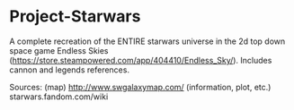 # Project-Starwars
A complete recreation of the ENTIRE starwars universe in the 2d top down space game Endless Skies (https://store.steampowered.com/app/404410/Endless_Sky/). Includes cannon and legends references.

Sources:
(map) http://www.swgalaxymap.com/
(information, plot, etc.) starwars.fandom.com/wiki
